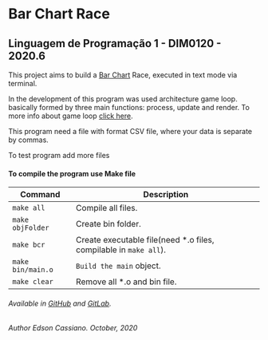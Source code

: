 # Bar Chart Race
## Linguagem de Programação 1 - DIM0120 - 2020.6

This project aims to build a [Bar Chart](https://en.wikipedia.org/wiki/Bar_chart) Race, executed in text mode via terminal.

In the development of this program was used architecture game loop. basically formed by three main functions: process, update and render. To more info about game loop [click here](http://gameprogrammingpatterns.com/game-loop.html).

This program need a file with format CSV file, where your data is separate by commas.

To test program add more files

#### To compile the program use Make file

| Command | Description |
| ------- | --------- |
| `make all` | Compile all files. |
| `make objFolder` | Create bin folder. |
| `make bcr` | Create executable file(need *.o files, compilable in `make all`). |
| `make bin/main.o` | `Build the main` object. |
| `make clear` | Remove all *.o and bin file. |

###### Available in [GitHub](https://github.com/speeds0n/bcr-project) and [GitLab](https://projetos.imd.ufrn.br/edsoncassiano0/bar-chart-race).
###### Author Edson Cassiano. October, 2020
